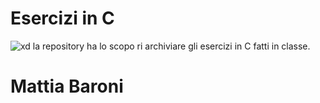 # Esercizi in C
![xd](coding-freak)
la repository ha lo scopo ri archiviare gli esercizi in C fatti in classe.


# Mattia Baroni
